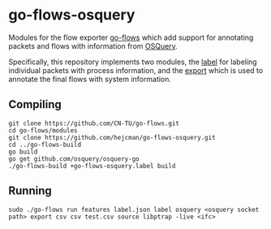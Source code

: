 # go-flows-osquery

Modules for the flow exporter [go-flows](https://github.com/CN-TU/go-flows) which add support
for annotating packets and flows with information from [OSQuery](https://www.osquery.io).

Specifically, this repository implements two modules, the [label](/label) for labeling individual
packets with process information, and the [export](/export) which is used to annotate the final flows
with system information.

## Compiling

```shell
git clone https://github.com/CN-TU/go-flows.git
cd go-flows/modules
git clone https://github.com/hejcman/go-flows-osquery.git
cd ../go-flows-build
go build
go get github.com/osquery/osquery-go
./go-flows-build +go-flows-osquery.label build
```

## Running

```shell
sudo ./go-flows run features label.json label osquery <osquery socket path> export csv csv test.csv source libptrap -live <ifc>
```
